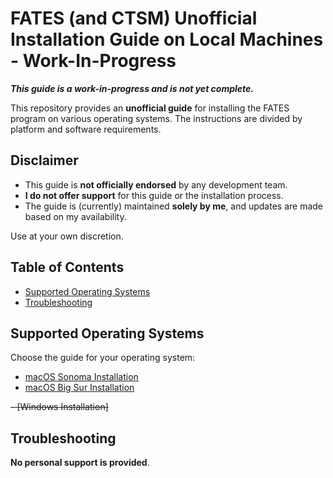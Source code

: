 # FATES (and CTSM) Unofficial Installation Guide on Local Machines - Work-In-Progress

***This guide is a work-in-progress and is not yet complete.***

This repository provides an **unofficial guide** for installing the FATES program on various operating systems. The instructions are divided by platform and software requirements.

## Disclaimer
- This guide is **not officially endorsed** by any development team.
- **I do not offer support** for this guide or the installation process.
- The guide is (currently) maintained **solely by me**, and updates are made based on my availability.

Use at your own discretion.

## Table of Contents
- [Supported Operating Systems](#supported-operating-systems)
- [Troubleshooting](#troubleshooting)

## Supported Operating Systems
Choose the guide for your operating system:
- [macOS Sonoma Installation](./os-macos-sonoma.md)
- [macOS Big Sur Installation](./os-macos-bigsur.md)

~~- [Windows Installation]~~

## Troubleshooting
**No personal support is provided**.
